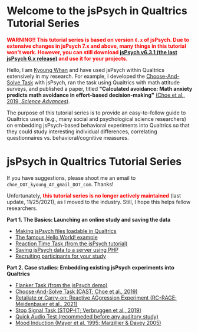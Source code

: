 # Welcome to the jsPsych in Qualtrics Tutorial Series

<font color=red>**WARNING!! This tutorial series is based on version `6.x` of jsPsych. Due to extensive changes in jsPsych 7.x and above, many things in this tutorial won't work. However, you can still download [jsPsych v6.3.1 (the last jsPsych 6.x release)](https://github.com/jspsych/jsPsych/releases/download/v6.3.1/jspsych-6.3.1.zip) and use it for your projects.**</font>

Hello, I am [Kyoung Whan](https://kywch.github.io) and have used jsPsych within Qualtrics extensively in my research. 
For example, I developed the [Choose-And-Solve Task](https://kywch.github.io/CAST_jsPsych/) with jsPsych, 
ran the task using Qualtrics with math attitude surveys, and published a paper, 
titled **"Calculated avoidance: Math anxiety predicts math avoidance in effort-based decision-making"** 
[(Choe et al., 2019, *Science Advances*)](https://advances.sciencemag.org/content/5/11/eaay1062).

The purpose of this tutorial series is to provide an easy-to-follow guide to Qualtrics users (e.g., many social and psychological science researchers) on embedding jsPsych-based behavioral experiments into Qualtrics so that they could study interesting individual differences, correlating questionnaires vs. behavioral/cognitive measures. 

# jsPsych in Qualtrics Tutorial Series

If you have suggestions, please shoot me an email to  `choe_DOT_kyoung_AT_gmail_DOT_com`. Thanks!

Unfortunately, <font color=red>**this tutorial series is no longer actively maintained**</font> (last update, 11/25/2021), as I moved to the industry. Still, I hope this helps fellow researchers.

**Part 1. The Basics: Launching an online study and saving the data**

* [Making jsPsych files loadable in Qualtrics](github-pages.md)
* [The famous Hello World! example](hello-world.md)
* [Reaction Time Task (from the jsPsych tutorial)](rt-task.md)
* [Saving jsPsych data to a server using PHP](save-php.md)
* [Recruiting participants for your study](participants.md)

**Part 2. Case studies: Embedding existing jsPsych experiments into Qualtrics**

* [Flanker Task (from the jsPsych demo)](flanker.md)
* [Choose-And-Solve Task (CAST; Choe et al., 2019)](choose-and-solve.md)
* [Retaliate or Carry-on: Reactive AGgression Experiment (RC-RAGE; Meidenbauer et al., 2021)](rc-rage.md)
* [Stop Signal Task (STOP-IT; Verbruggen et al., 2019)](stop-it.md)
* [Quick Audio Test (recommeded before any auditory study)](audio-test.md)
* [Mood Induction (Mayer et al. 1995; Marzillier & Davey 2005)](mood-induction.md)
